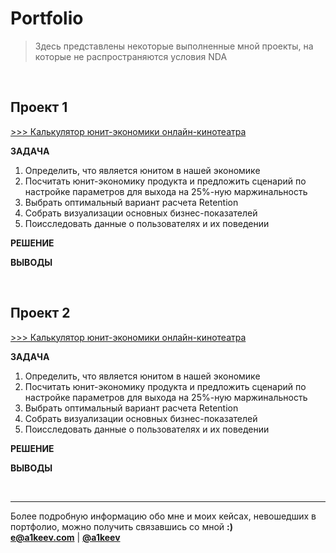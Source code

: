 # Portfolio

> Здесь представлены некоторые выполненные мной проекты, на которые не распространяются условия NDA

<br>

## Проект 1
[>>> Калькулятор юнит-экономики онлайн-кинотеатра](https://drive.google.com/file/d/1D_Sdv09RSwnzCGgmj45EjrBs8W3iqr6A)
**<p>ЗАДАЧА<p>**
<ol>
  <li>Определить, что является юнитом в нашей экономике</li>
  <li>Посчитать юнит-экономику продукта и предложить сценарий по настройке параметров для выхода на 25%-ную маржинальность</li>
  <li>Выбрать оптимальный вариант расчета Retention</li>
  <li>Собрать визуализации основных бизнес-показателей</li>
  <li>Поисследовать данные о пользователях и их поведении</li>
</ol>

**<p>РЕШЕНИЕ<p>**


**<p>ВЫВОДЫ<p>**


<br>

## Проект 2
[>>> Калькулятор юнит-экономики онлайн-кинотеатра](https://drive.google.com/file/d/1D_Sdv09RSwnzCGgmj45EjrBs8W3iqr6A)
**<p>ЗАДАЧА<p>**
<ol>
  <li>Определить, что является юнитом в нашей экономике</li>
  <li>Посчитать юнит-экономику продукта и предложить сценарий по настройке параметров для выхода на 25%-ную маржинальность</li>
  <li>Выбрать оптимальный вариант расчета Retention</li>
  <li>Собрать визуализации основных бизнес-показателей</li>
  <li>Поисследовать данные о пользователях и их поведении</li>
</ol>

**<p>РЕШЕНИЕ<p>**


**<p>ВЫВОДЫ<p>**


<br>

---

Более подробную информацию обо мне и моих кейсах, невошедших в портфолио, можно получить связавшись со мной **:)**<br>
**e@a1keev.com**  |  [**@a1keev**](https://t.me/@a1keev)
